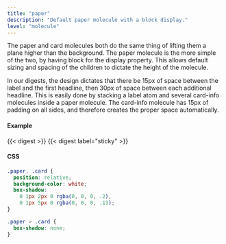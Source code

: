 ```yaml
---
title: "paper"
description: "Default paper molecule with a block display."
level: "molecule"
---
```


The paper and card molecules both do the same thing of lifting them a plane higher than the background. The paper molecule is the more simple of the two, by having block for the display property. This allows default sizing and spacing of the children to dictate the height of the molecule. 

In our digests, the design dictates that there be 15px of space between the label and the first headline, then 30px of space between each additional headline. This is easily done by stacking a label atom and several card-info molecules inside a paper molecule. The card-info molecule has 15px of padding on all sides, and therefore creates the proper space automatically.

#### Example
<div class="example grid">
  {{< digest >}}
  {{< digest label="sticky" >}}
</div>

#### CSS
```css
.paper, .card {
  position: relative;
  background-color: white;
  box-shadow: 
    0 1px 2px 0 rgba(0, 0, 0, .2), 
    0 1px 5px 0 rgba(0, 0, 0, .13);
}

.paper > .card {
  box-shadow: none;
}
```
